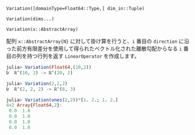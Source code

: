 `Variation([domainType=Float64::Type,] dim_in::Tuple)`

`Variation(dims...)`

`Variation(x::AbstractArray)`

配列 `x::AbstractArray{N}` に対して掛け算を行うと、`i` 番目の `direction` に沿った前方有限差分を使用して得られたベクトル化された離散勾配からなる `i` 番目の列を持つ行列を返す `LinearOperator` を作成します。

```julia
julia> Variation(Float64,(10,2))
Ʋ  ℝ^(10, 2) -> ℝ^(20, 2)

julia> Variation(2,2,2)
Ʋ  ℝ^(2, 2, 2) -> ℝ^(8, 3)

julia> Variation(ones(2,2))*[1. 2.; 1. 2.]
4×2 Array{Float64,2}:
 0.0  1.0
 0.0  1.0
 0.0  1.0
 0.0  1.0

```
